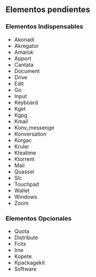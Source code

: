 ## Elementos pendientes

### Elementos Indispensables

- Akonadi
- Akregator
- Amarok
- Apport
- Cantata
- Document
- Drive
- Edit
- Go
- Input
- Keyboard
- Kget
- Kgpg
- Kmail
- Konv_messenge
- Konversation
- Korgac
- Kruler
- Kteatime
- Ktorrent
- Mail
- Quassel
- Slc
- Touchpad
- Wallet
- Windows
- Zoom

### Elementos Opcionales

- Quota
- Distribute
- Fcitx
- Ime
- Kopete
- Kpackagekit
- Software
